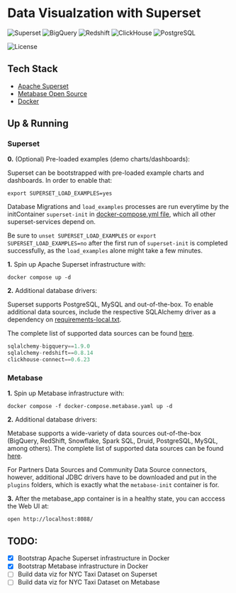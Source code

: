 # Data Visualzation with Superset

![Superset](https://img.shields.io/badge/Superset-0A2933?style=flat&logo=apache&logoColor=F8FDFF&labelColor=0A2933)
![BigQuery](https://img.shields.io/badge/BigQuery-3772FF?style=flat&logo=googlebigquery&logoColor=white&labelColor=3772FF)
![Redshift](https://img.shields.io/badge/AWS_Redshift-2766A7?style=flat&logo=Amazon%20RedShift&logoColor=white&labelColor=2766A7)
![ClickHouse](https://img.shields.io/badge/ClickHouse-151515?style=flat&logo=clickhouse&logoColor=FBFD73&labelColor=151515)
![PostgreSQL](https://img.shields.io/badge/PostgreSQL-336791?style=flat&logo=postgresql&logoColor=white&labelColor=336791)

![License](https://img.shields.io/badge/license-CC--BY--SA--4.0-31393F?style=flat&logo=creativecommons&logoColor=black&labelColor=white)


## Tech Stack
- [Apache Superset](https://superset.apache.org/)
- [Metabase Open Source](https://www.metabase.com/start/oss/)
- [Docker](https://docs.docker.com/get-docker/)


## Up & Running

### Superset

**0.** (Optional) Pre-loaded examples (demo charts/dashboards):

Superset can be bootstrapped with pre-loaded example charts and dashboards. In order to enable that:
```shell
export SUPERSET_LOAD_EXAMPLES=yes
```

Database Migrations and `load_examples` processes are run everytime by the initContainer `superset-init` in [docker-compose.yml file](./docker-compose.yml), which all other superset-services depend on. 

Be sure to `unset SUPERSET_LOAD_EXAMPLES` or `export SUPERSET_LOAD_EXAMPLES=no` after the first run of `superset-init` is completed successfully, as the `load_examples` alone might take a few minutes.

**1.** Spin up Apache Superset infrastructure with:
```shell
docker compose up -d
```

**2.** Additional database drivers:

Superset supports PostgreSQL, MySQL and out-of-the-box. To enable additional data sources, include the respective SQLAlchemy driver as a dependency on [requirements-local.txt](./superset/requirements-local.txt). 

The complete list of supported data sources can be found [here](https://superset.apache.org/docs/databases/installing-database-drivers/).

```python
sqlalchemy-bigquery==1.9.0
sqlalchemy-redshift==0.8.14
clickhouse-connect==0.6.23
```


### Metabase

**1.** Spin up Metabase infrastructure with:

```shell
docker compose -f docker-compose.metabase.yaml up -d
```


**2.** Additional database drivers:

Metabase supports a wide-variety of data sources out-of-the-box (BigQuery, RedShift, Snowflake, Spark SQL, Druid, PostgreSQL, MySQL, among others). The complete list of supported data sources can be found [here](https://www.metabase.com/data_sources/). 

For Partners Data Sources and Community Data Source connectors, however, additional JDBC drivers have to be downloaded and put in the `plugins` folders, which is exactly what the `metabase-init` container is for.


**3.** After the metabase_app container is in a healthy state, you can acccess the Web UI at:
```shell
open http://localhost:8088/
```


## TODO:
- [x] Bootstrap Apache Superset infrastructure in Docker
- [x] Bootstrap Metabase infrastructure in Docker
- [ ] Build data viz for NYC Taxi Dataset on Superset
- [ ] Build data viz for NYC Taxi Dataset on Metabase
